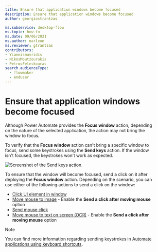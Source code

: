```yaml
---
title: Ensure that application windows become focused
description: Ensure that application windows become focused 
author: georgiostrantzas

ms.subservice: desktop-flow
ms.topic: how-to
ms.date: 09/06/2021
ms.author: marleon
ms.reviewer: gtrantzas
contributors:
- Yiannismavridis
- NikosMoutzourakis
- PetrosFeleskouras
search.audienceType: 
  - flowmaker
  - enduser
---
```


# Ensure that application windows become focused 

Although Power Automate provides the **Focus window** action, depending on the nature of the selected application, the action may not bring the window to focus.

To verify that the **Focus window** action can't bring a specific window to focus, send some keystrokes using the **Send keys** action. If the window isn't focused, the keystrokes won't work as expected.

![Screenshot of the Send keys action.](media/ensure-windows-become-focused/send-keys-action.png)

To ensure that the window will become focused, send a click on it after deploying the **Focus window** action. Depending on the scenario, you can use either of the following actions to send a click on the window: 

- [Click UI element in window](../actions-reference/uiautomation.md#click)
- [Move mouse to image](../actions-reference/mouseandkeyboard.md#movemousetoimagebase) - Enable the **Send a click after moving mouse** option
- [Send mouse click](../actions-reference/mouseandkeyboard.md#sendmouseclick)
- [Move mouse to text on screen (OCR)](../actions-reference/mouseandkeyboard.md#movemousetotextonscreenwithocraction) - Enable the **Send a click after moving mouse** option

> [!NOTE]
> You can find more information regarding sending keystrokes in [Automate applications using keyboard shortcuts](automate-applications-keyboard-shortcuts.md).
